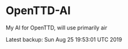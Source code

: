 # OpenTTD-AI
My AI for OpenTTD, will use primarily air

Latest backup: Sun Aug 25 19:53:01 UTC 2019
